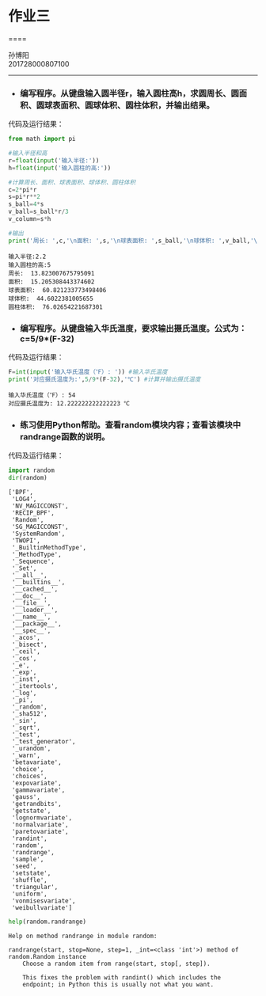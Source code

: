 
# 作业三 
====

孙博阳  
201728000807100  

-----

* ### 编写程序。从键盘输入圆半径r，输入圆柱高h，求圆周长、圆面积、圆球表面积、圆球体积、圆柱体积，并输出结果。

代码及运行结果：


```python
from math import pi

#输入半径和高
r=float(input('输入半径:'))
h=float(input('输入圆柱的高:'))

#计算周长、面积、球表面积、球体积、圆柱体积
c=2*pi*r
s=pi*r**2
s_ball=4*s
v_ball=s_ball*r/3
v_column=s*h

#输出
print('周长: ',c,'\n面积: ',s,'\n球表面积: ',s_ball,'\n球体积: ',v_ball,'\n圆柱体积: ',v_column)
```

    输入半径:2.2
    输入圆柱的高:5
    周长:  13.823007675795091 
    面积:  15.205308443374602 
    球表面积:  60.821233773498406 
    球体积:  44.6022381005655 
    圆柱体积:  76.02654221687301
    

* ### 编写程序。从键盘输入华氏温度，要求输出摄氏温度。公式为：c=5/9*(F-32)

代码及运行结果：


```python
F=int(input('输入华氏温度（℉）: ')) #输入华氏温度
print('对应摄氏温度为:',5/9*(F-32),'℃') #计算并输出摄氏温度
```

    输入华氏温度（℉）: 54
    对应摄氏温度为: 12.222222222222223 ℃
    

* ### 练习使用Python帮助。查看random模块内容；查看该模块中randrange函数的说明。

代码及运行结果：


```python
import random
dir(random)
```




    ['BPF',
     'LOG4',
     'NV_MAGICCONST',
     'RECIP_BPF',
     'Random',
     'SG_MAGICCONST',
     'SystemRandom',
     'TWOPI',
     '_BuiltinMethodType',
     '_MethodType',
     '_Sequence',
     '_Set',
     '__all__',
     '__builtins__',
     '__cached__',
     '__doc__',
     '__file__',
     '__loader__',
     '__name__',
     '__package__',
     '__spec__',
     '_acos',
     '_bisect',
     '_ceil',
     '_cos',
     '_e',
     '_exp',
     '_inst',
     '_itertools',
     '_log',
     '_pi',
     '_random',
     '_sha512',
     '_sin',
     '_sqrt',
     '_test',
     '_test_generator',
     '_urandom',
     '_warn',
     'betavariate',
     'choice',
     'choices',
     'expovariate',
     'gammavariate',
     'gauss',
     'getrandbits',
     'getstate',
     'lognormvariate',
     'normalvariate',
     'paretovariate',
     'randint',
     'random',
     'randrange',
     'sample',
     'seed',
     'setstate',
     'shuffle',
     'triangular',
     'uniform',
     'vonmisesvariate',
     'weibullvariate']




```python
help(random.randrange)
```

    Help on method randrange in module random:
    
    randrange(start, stop=None, step=1, _int=<class 'int'>) method of random.Random instance
        Choose a random item from range(start, stop[, step]).
        
        This fixes the problem with randint() which includes the
        endpoint; in Python this is usually not what you want.
    
    
